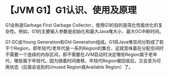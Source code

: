 # 【JVM G1】G1认识、使用及原理

G1全称是Garbage First Garbage Collector，使用G1的目的是简化性能优化的复杂性。例如，G1的主要输入参数是初始化和最大Java堆大小、最大GC中断时间。

G1 GC由Young Generation和Old Generation组成。G1将Java堆空间分割成了若干个Region，即年轻代/老年代是一系列Region的集合，这就意味着在分配空间时不需要一个连续的内存区间，即不需要在JVM启动时决定哪些Region属于老年代，哪些属于年轻代。因为随着时间推移，年轻代Region被回收后，又会变为可用状态（后面会说到的Unused Region或Available Region）了。